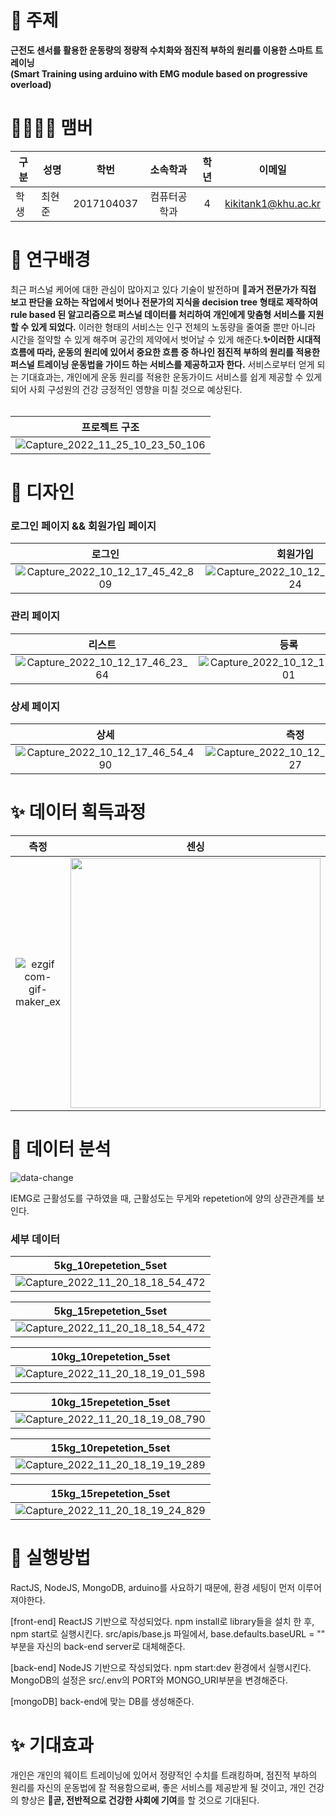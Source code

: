 
# 🎈 주제

<strong> 근전도 센서를 활용한 운동량의 정량적 수치화와 점진적 부하의 원리를 이용한 스마트 트레이닝 </strong>  
<strong> (Smart Training using arduino with EMG module based on progressive overload) </strong>


# 👨‍👨‍👧‍👦 맴버

|구분|성명|학번|소속학과|학년|이메일|
|---|---|:-:|:-:|:-:|:-:|
|학생|최현준|2017104037|컴퓨터공학과|4|kikitank1@khu.ac.kr|

# 🎨 연구배경


최근 퍼스널 케어에 대한 관심이 많아지고 있다 기술이 발전하며 <strong>🚨과거 전문가가 직접 보고 판단을 요하는 작업에서 벗어나 전문가의 지식을 decision tree 형태로 제작하여 rule based 된 알고리즘으로 퍼스널 데이터를 처리하여 개인에게 맞춤형 서비스를 지원할 수 있게 되었다.</strong> 이러한 형태의 서비스는 인구 전체의 노동량을 줄여줄 뿐만 아니라 시간을 절약할 수 있게 해주며 공간의 제약에서 벗어날 수 있게 해준다.<strong>✨이러한 시대적 흐름에 따라, 운동의 원리에 있어서 중요한 흐름 중 하나인 점진적 부하의 원리를 적용한 퍼스널 트레이닝 운동법을 가이드 하는 서비스를 제공하고자 한다.</strong> 서비스로부터 얻게 되는 기대효과는, 개인에게 운동 원리를 적용한 운동가이드 서비스를 쉽게 제공할 수 있게 되어 사회 구성원의 건강 긍정적인 영향을 미칠 것으로 예상된다.<br><br>

|프로젝트 구조|
|:-:|
|![Capture_2022_11_25_10_23_50_106](https://user-images.githubusercontent.com/102128108/203882104-46b5325c-8cfb-4879-a163-da1064723c09.png)|



# 🎉 디자인

### 로그인 페이지 && 회원가입 페이지
|로그인|회원가입|
|:-:|:-:|
|![Capture_2022_10_12_17_45_42_809](https://user-images.githubusercontent.com/102128108/195295964-5716bce4-b717-4a5a-a80b-59922f44abb0.png)|![Capture_2022_10_12_17_45_54_224](https://user-images.githubusercontent.com/102128108/195296040-923db2f8-0f01-4a9c-8117-52d904f6756c.png)|

### 관리 페이지
|리스트|등록|제거|
|:-:|:-:|:-:|
|![Capture_2022_10_12_17_46_23_64](https://user-images.githubusercontent.com/102128108/195296070-9f50a4ae-5e3d-4eb3-a1fc-f25341a55efb.png)|![Capture_2022_10_12_17_46_11_701](https://user-images.githubusercontent.com/102128108/195296060-1ac8951b-2c77-48e4-a706-12c5279d5c8a.png)|![Capture_2022_10_12_17_46_35_564](https://user-images.githubusercontent.com/102128108/195296076-bfed48e8-304c-4247-ab3e-31725095226a.png)|

### 상세 페이지
|상세|측정|
|:-:|:-:|
|![Capture_2022_10_12_17_46_54_490](https://user-images.githubusercontent.com/102128108/195296102-5c0846ca-7ab1-4f42-ad1c-fa4a8cc757df.png)|![Capture_2022_10_12_17_46_45_427](https://user-images.githubusercontent.com/102128108/195296096-71c3443b-a29c-4418-95be-3cd478cda3fc.png)|

# ✨ 데이터 획득과정
|측정|센싱|
|:-:|:-:|
|![ezgif com-gif-maker_ex](https://user-images.githubusercontent.com/102128108/203881129-f7d6f178-daa6-4d9f-8550-766b3a784087.gif)|<img src="https://user-images.githubusercontent.com/102128108/203881117-18391cc1-00ef-4773-b253-ff271c63b0ec.gif" width="400"/>|


# 💎 데이터 분석
![data-change](https://user-images.githubusercontent.com/102128108/202894556-4bcf57d4-52d4-4049-90b4-2bba690347c8.gif)

IEMG로 근활성도를 구하였을 때, 근활성도는 무게와 repetetion에 양의 상관관계를 보인다.

### 세부 데이터
|5kg_10repetetion_5set|
|:-:|
|![Capture_2022_11_20_18_18_54_472](https://user-images.githubusercontent.com/102128108/202894751-d7411e6b-bf7a-44fa-9e7e-9a660b63112e.png)|

|5kg_15repetetion_5set|
|:-:|
|![Capture_2022_11_20_18_18_54_472](https://user-images.githubusercontent.com/102128108/202894790-074ea8f7-4cdd-4422-93b5-5f5fc0d30e94.png)|

|10kg_10repetetion_5set|
|:-:|
|![Capture_2022_11_20_18_19_01_598](https://user-images.githubusercontent.com/102128108/202894801-f30cf9a9-2c47-49b2-8ab8-3b2a440fec03.png)|


|10kg_15repetetion_5set|
|:-:|
|![Capture_2022_11_20_18_19_08_790](https://user-images.githubusercontent.com/102128108/202894816-05f7b5d2-d446-4ed1-9ae8-87b4169f6b5d.png)|


|15kg_10repetetion_5set|
|:-:|
|![Capture_2022_11_20_18_19_19_289](https://user-images.githubusercontent.com/102128108/202894831-ae75a16f-5e8b-4c5c-af06-9d806f3775ba.png)|


|15kg_15repetetion_5set|
|:-:|
|![Capture_2022_11_20_18_19_24_829](https://user-images.githubusercontent.com/102128108/202894837-6c03b42d-66f0-4252-bc25-c1a1c80e6216.png)|

# 🎊 실행방법
RactJS, NodeJS, MongoDB, arduino를 사요하기 때문에, 환경 세팅이 먼저 이루어져야한다.

[front-end]
ReactJS 기반으로 작성되었다.
npm install로 library들을 설치 한 후, npm start로 실행시킨다.
src/apis/base.js 파일에서,
base.defaults.baseURL = "" 부분을 자신의 back-end server로 대체해준다.

[back-end]
NodeJS 기반으로 작성되었다.
npm start:dev 환경에서 실행시킨다.
MongoDB의 설정은 src/.env의 PORT와 MONGO_URI부분을 변경해준다.

[mongoDB]
back-end에 맞는 DB를 생성해준다.

# ✨ 기대효과

개인은 개인의 웨이트 트레이닝에 있어서 정량적인 수치를 트래킹하며, 점진적 부하의 원리를 자신의 운동법에 잘 적용함으로써, 좋은 서비스를 제공받게 될 것이고, 개인 건강의 향상은 <strong>🎉곧, 전반적으로 건강한 사회에 기여</strong>를 할 것으로 기대된다.
